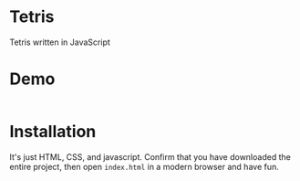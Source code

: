 # Tetris
Tetris written in JavaScript

# Demo

![]()
# Installation
It's just HTML, CSS, and javascript. Confirm that you have downloaded the entire project, then open `index.html` in a modern browser and have fun.
